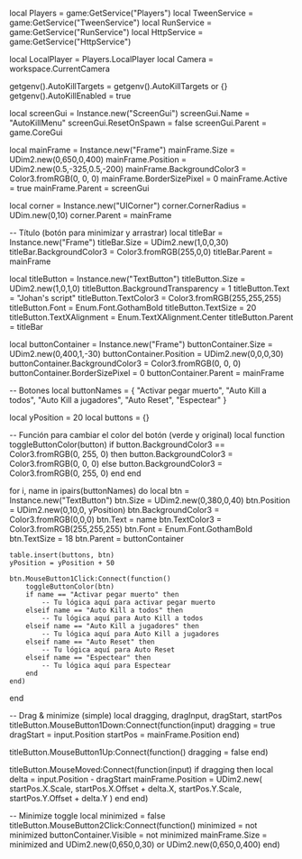 local Players = game:GetService("Players")
local TweenService = game:GetService("TweenService")
local RunService = game:GetService("RunService")
local HttpService = game:GetService("HttpService")

local LocalPlayer = Players.LocalPlayer
local Camera = workspace.CurrentCamera

getgenv().AutoKillTargets = getgenv().AutoKillTargets or {}
getgenv().AutoKillEnabled = true

local screenGui = Instance.new("ScreenGui")
screenGui.Name = "AutoKillMenu"
screenGui.ResetOnSpawn = false
screenGui.Parent = game.CoreGui

local mainFrame = Instance.new("Frame")
mainFrame.Size = UDim2.new(0,650,0,400)
mainFrame.Position = UDim2.new(0.5,-325,0.5,-200)
mainFrame.BackgroundColor3 = Color3.fromRGB(0, 0, 0)
mainFrame.BorderSizePixel = 0
mainFrame.Active = true
mainFrame.Parent = screenGui

local corner = Instance.new("UICorner")
corner.CornerRadius = UDim.new(0,10)
corner.Parent = mainFrame

-- Título (botón para minimizar y arrastrar)
local titleBar = Instance.new("Frame")
titleBar.Size = UDim2.new(1,0,0,30)
titleBar.BackgroundColor3 = Color3.fromRGB(255,0,0)
titleBar.Parent = mainFrame

local titleButton = Instance.new("TextButton")
titleButton.Size = UDim2.new(1,0,1,0)
titleButton.BackgroundTransparency = 1
titleButton.Text = "Johan's script"
titleButton.TextColor3 = Color3.fromRGB(255,255,255)
titleButton.Font = Enum.Font.GothamBold
titleButton.TextSize = 20
titleButton.TextXAlignment = Enum.TextXAlignment.Center
titleButton.Parent = titleBar

local buttonContainer = Instance.new("Frame")
buttonContainer.Size = UDim2.new(0,400,1,-30)
buttonContainer.Position = UDim2.new(0,0,0,30)
buttonContainer.BackgroundColor3 = Color3.fromRGB(0, 0, 0)
buttonContainer.BorderSizePixel = 0
buttonContainer.Parent = mainFrame

-- Botones
local buttonNames = {
    "Activar pegar muerto",
    "Auto Kill a todos",
    "Auto Kill a jugadores",
    "Auto Reset",
    "Espectear"
}

local yPosition = 20
local buttons = {}

-- Función para cambiar el color del botón (verde y original)
local function toggleButtonColor(button)
    if button.BackgroundColor3 == Color3.fromRGB(0, 255, 0) then
        button.BackgroundColor3 = Color3.fromRGB(0, 0, 0)
    else
        button.BackgroundColor3 = Color3.fromRGB(0, 255, 0)
    end
end

for i, name in ipairs(buttonNames) do
    local btn = Instance.new("TextButton")
    btn.Size = UDim2.new(0,380,0,40)
    btn.Position = UDim2.new(0,10,0, yPosition)
    btn.BackgroundColor3 = Color3.fromRGB(0,0,0)
    btn.Text = name
    btn.TextColor3 = Color3.fromRGB(255,255,255)
    btn.Font = Enum.Font.GothamBold
    btn.TextSize = 18
    btn.Parent = buttonContainer

    table.insert(buttons, btn)
    yPosition = yPosition + 50

    btn.MouseButton1Click:Connect(function()
        toggleButtonColor(btn)
        if name == "Activar pegar muerto" then
            -- Tu lógica aquí para activar pegar muerto
        elseif name == "Auto Kill a todos" then
            -- Tu lógica aquí para Auto Kill a todos
        elseif name == "Auto Kill a jugadores" then
            -- Tu lógica aquí para Auto Kill a jugadores
        elseif name == "Auto Reset" then
            -- Tu lógica aquí para Auto Reset
        elseif name == "Espectear" then
            -- Tu lógica aquí para Espectear
        end
    end)
end

-- Drag & minimize (simple)
local dragging, dragInput, dragStart, startPos
titleButton.MouseButton1Down:Connect(function(input)
    dragging = true
    dragStart = input.Position
    startPos = mainFrame.Position
end)

titleButton.MouseButton1Up:Connect(function()
    dragging = false
end)

titleButton.MouseMoved:Connect(function(input)
    if dragging then
        local delta = input.Position - dragStart
        mainFrame.Position = UDim2.new(
            startPos.X.Scale,
            startPos.X.Offset + delta.X,
            startPos.Y.Scale,
            startPos.Y.Offset + delta.Y
        )
    end
end)

-- Minimize toggle
local minimized = false
titleButton.MouseButton2Click:Connect(function()
    minimized = not minimized
    buttonContainer.Visible = not minimized
    mainFrame.Size = minimized and UDim2.new(0,650,0,30) or UDim2.new(0,650,0,400)
end)
